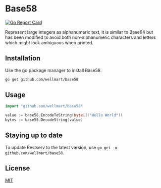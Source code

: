 # Base58

[![Go Report Card](https://goreportcard.com/badge/github.com/wellmart/base58)](https://goreportcard.com/report/github.com/wellmart/base58)

Represent large integers as alphanumeric text, it is similar to Base64 but has been modified to avoid both non-alphanumeric characters and letters which might look ambiguous when printed.

## Installation

Use the go package manager to install Base58.

```bash
go get github.com/wellmart/base58
```

## Usage

```go
import "github.com/wellmart/base58"

value := base58.EncodeToString(byte[]("Hello World"))
bytes := base58.DecodeString(value)
```

## Staying up to date

To update Restserv to the latest version, use `go get -u github.com/wellmart/base58`.

## License
[MIT](https://choosealicense.com/licenses/mit/)
